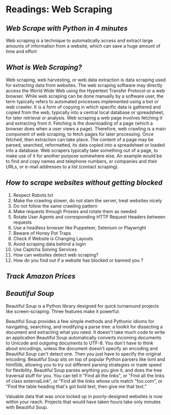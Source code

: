 # Readings: Web Scraping
## ***Web Scrape with Python in 4 minutes*** 
 Web scraping is a technique to automatically access and extract large amounts of information from a website, which can save a huge amount of time and effort

## ***What is Web Scraping?***
 Web scraping, web harvesting, or web data extraction is data scraping used for extracting data from websites. The web scraping software may directly access the World Wide Web using the Hypertext Transfer Protocol or a web browser. While web scraping can be done manually by a software user, the term typically refers to automated processes implemented using a bot or web crawler. It is a form of copying in which specific data is gathered and copied from the web, typically into a central local database or spreadsheet, for later retrieval or analysis.
 Web scraping a web page involves fetching it and extracting from it. Fetching is the downloading of a page (which a browser does when a user views a page). Therefore, web crawling is a main component of web scraping, to fetch pages for later processing. Once fetched, then extraction can take place. The content of a page may be parsed, searched, reformatted, its data copied into a spreadsheet or loaded into a database. Web scrapers typically take something out of a page, to make use of it for another purpose somewhere else. An example would be to find and copy names and telephone numbers, or companies and their URLs, or e-mail addresses to a list (contact scraping).

## ***How to scrape websites without getting blocked*** 
 1. Respect Robots.txt
 2. Make the crawling slower, do not slam the server, treat websites nicely
 3. Do not follow the same crawling pattern
 4. Make requests through Proxies and rotate them as needed
 5. Rotate User Agents and corresponding HTTP Request Headers between requests
 6. Use a headless browser like Puppeteer, Selenium or Playwright
 7. Beware of Honey Pot Traps
 8. Check if Website is Changing Layouts
 9. Avoid scraping data behind a login
 10. Use Captcha Solving Services
 11. How can websites detect web scraping?
 12. How do you find out if a website has blocked or banned you ?

## ***Track Amazon Prices*** 

## ***Beautiful Soup*** 
 Beautiful Soup is a Python library designed for quick turnaround projects like screen-scraping. Three features make it powerful:

 Beautiful Soup provides a few simple methods and Pythonic idioms for navigating, searching, and modifying a parse tree: a toolkit for dissecting a document and extracting what you need. It doesn't take much code to write an application
 Beautiful Soup automatically converts incoming documents to Unicode and outgoing documents to UTF-8. You don't have to think about encodings, unless the document doesn't specify an encoding and Beautiful Soup can't detect one. Then you just have to specify the original encoding.
 Beautiful Soup sits on top of popular Python parsers like lxml and html5lib, allowing you to try out different parsing strategies or trade speed for flexibility.
 Beautiful Soup parses anything you give it, and does the tree traversal stuff for you. You can tell it "Find all the links", or "Find all the links of class externalLink", or "Find all the links whose urls match "foo.com", or "Find the table heading that's got bold text, then give me that text."

 Valuable data that was once locked up in poorly-designed websites is now within your reach. Projects that would have taken hours take only minutes with Beautiful Soup.
